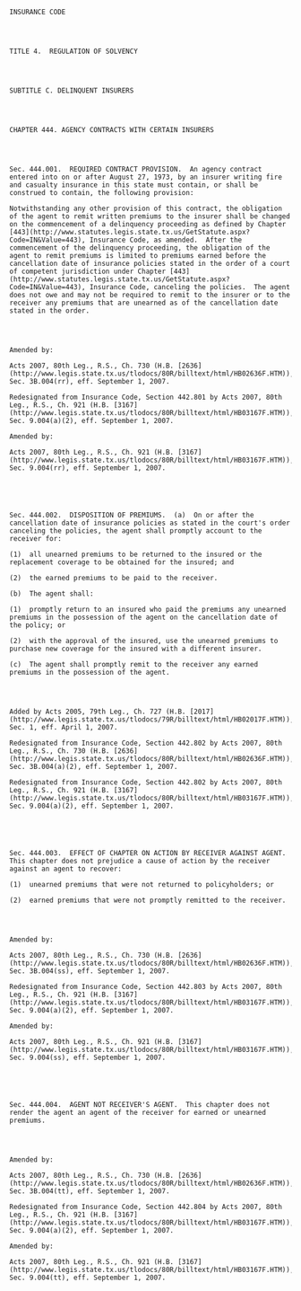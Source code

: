 ﻿
    
    
    	
    					
    
    
    INSURANCE CODE
    
      
    
    
    TITLE 4.  REGULATION OF SOLVENCY
    
      
    
    
    SUBTITLE C. DELINQUENT INSURERS
    
      
    
    
    CHAPTER 444. AGENCY CONTRACTS WITH CERTAIN INSURERS
    
      
    
    
    Sec. 444.001.  REQUIRED CONTRACT PROVISION.  An agency contract entered into on or after August 27, 1973, by an insurer writing fire and casualty insurance in this state must contain, or shall be construed to contain, the following provision:
    
    Notwithstanding any other provision of this contract, the obligation of the agent to remit written premiums to the insurer shall be changed on the commencement of a delinquency proceeding as defined by Chapter [443](http://www.statutes.legis.state.tx.us/GetStatute.aspx?Code=IN&Value=443), Insurance Code, as amended.  After the commencement of the delinquency proceeding, the obligation of the agent to remit premiums is limited to premiums earned before the cancellation date of insurance policies stated in the order of a court of competent jurisdiction under Chapter [443](http://www.statutes.legis.state.tx.us/GetStatute.aspx?Code=IN&Value=443), Insurance Code, canceling the policies.  The agent does not owe and may not be required to remit to the insurer or to the receiver any premiums that are unearned as of the cancellation date stated in the order.
    
    
    
    
    Amended by: 
    
    Acts 2007, 80th Leg., R.S., Ch. 730 (H.B. [2636](http://www.legis.state.tx.us/tlodocs/80R/billtext/html/HB02636F.HTM)), Sec. 3B.004(rr), eff. September 1, 2007.
    
    Redesignated from Insurance Code, Section 442.801 by Acts 2007, 80th Leg., R.S., Ch. 921 (H.B. [3167](http://www.legis.state.tx.us/tlodocs/80R/billtext/html/HB03167F.HTM)), Sec. 9.004(a)(2), eff. September 1, 2007.
    
    Amended by: 
    
    Acts 2007, 80th Leg., R.S., Ch. 921 (H.B. [3167](http://www.legis.state.tx.us/tlodocs/80R/billtext/html/HB03167F.HTM)), Sec. 9.004(rr), eff. September 1, 2007.
    
    
    
    
    
    Sec. 444.002.  DISPOSITION OF PREMIUMS.  (a)  On or after the cancellation date of insurance policies as stated in the court's order canceling the policies, the agent shall promptly account to the receiver for:
    
    (1)  all unearned premiums to be returned to the insured or the replacement coverage to be obtained for the insured; and
    
    (2)  the earned premiums to be paid to the receiver.
    
    (b)  The agent shall:
    
    (1)  promptly return to an insured who paid the premiums any unearned premiums in the possession of the agent on the cancellation date of the policy; or
    
    (2)  with the approval of the insured, use the unearned premiums to purchase new coverage for the insured with a different insurer.
    
    (c)  The agent shall promptly remit to the receiver any earned premiums in the possession of the agent.
    
    
    
    
    Added by Acts 2005, 79th Leg., Ch. 727 (H.B. [2017](http://www.legis.state.tx.us/tlodocs/79R/billtext/html/HB02017F.HTM)), Sec. 1, eff. April 1, 2007.
    
    Redesignated from Insurance Code, Section 442.802 by Acts 2007, 80th Leg., R.S., Ch. 730 (H.B. [2636](http://www.legis.state.tx.us/tlodocs/80R/billtext/html/HB02636F.HTM)), Sec. 3B.004(a)(2), eff. September 1, 2007.
    
    Redesignated from Insurance Code, Section 442.802 by Acts 2007, 80th Leg., R.S., Ch. 921 (H.B. [3167](http://www.legis.state.tx.us/tlodocs/80R/billtext/html/HB03167F.HTM)), Sec. 9.004(a)(2), eff. September 1, 2007.
    
    
    
    
    
    Sec. 444.003.  EFFECT OF CHAPTER ON ACTION BY RECEIVER AGAINST AGENT.  This chapter does not prejudice a cause of action by the receiver against an agent to recover:
    
    (1)  unearned premiums that were not returned to policyholders; or
    
    (2)  earned premiums that were not promptly remitted to the receiver.
    
    
    
    
    Amended by: 
    
    Acts 2007, 80th Leg., R.S., Ch. 730 (H.B. [2636](http://www.legis.state.tx.us/tlodocs/80R/billtext/html/HB02636F.HTM)), Sec. 3B.004(ss), eff. September 1, 2007.
    
    Redesignated from Insurance Code, Section 442.803 by Acts 2007, 80th Leg., R.S., Ch. 921 (H.B. [3167](http://www.legis.state.tx.us/tlodocs/80R/billtext/html/HB03167F.HTM)), Sec. 9.004(a)(2), eff. September 1, 2007.
    
    Amended by: 
    
    Acts 2007, 80th Leg., R.S., Ch. 921 (H.B. [3167](http://www.legis.state.tx.us/tlodocs/80R/billtext/html/HB03167F.HTM)), Sec. 9.004(ss), eff. September 1, 2007.
    
    
    
    
    
    Sec. 444.004.  AGENT NOT RECEIVER'S AGENT.  This chapter does not render the agent an agent of the receiver for earned or unearned premiums.
    
    
    
    
    Amended by: 
    
    Acts 2007, 80th Leg., R.S., Ch. 730 (H.B. [2636](http://www.legis.state.tx.us/tlodocs/80R/billtext/html/HB02636F.HTM)), Sec. 3B.004(tt), eff. September 1, 2007.
    
    Redesignated from Insurance Code, Section 442.804 by Acts 2007, 80th Leg., R.S., Ch. 921 (H.B. [3167](http://www.legis.state.tx.us/tlodocs/80R/billtext/html/HB03167F.HTM)), Sec. 9.004(a)(2), eff. September 1, 2007.
    
    Amended by: 
    
    Acts 2007, 80th Leg., R.S., Ch. 921 (H.B. [3167](http://www.legis.state.tx.us/tlodocs/80R/billtext/html/HB03167F.HTM)), Sec. 9.004(tt), eff. September 1, 2007.
    
    
    
    
    				

